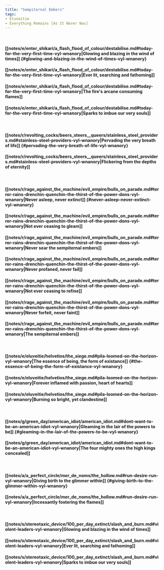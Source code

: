 ```yaml
---
title: "Sempiternal Embers"
tags:
- Eluveitie
- Everything Remains [As It Never Was]
---
```

&nbsp;
#### [[notes/e/enter_shikari/a_flash_flood_of_colour/destabilise.md#today-for-the-very-first-time-vyl-wnanory|Glowing and blazing in the wind of times]] {#glowing-and-blazing-in-the-wind-of-times-vyl-wnanory}
#### [[notes/e/enter_shikari/a_flash_flood_of_colour/destabilise.md#today-for-the-very-first-time-vyl-wnanory|Ever lit, searching and fathoming]]
#### [[notes/e/enter_shikari/a_flash_flood_of_colour/destabilise.md#today-for-the-very-first-time-vyl-wnanory|The fire's arcane consuming flames]]
#### [[notes/e/enter_shikari/a_flash_flood_of_colour/destabilise.md#today-for-the-very-first-time-vyl-wnanory|Sparks to imbue our very souls]]
&nbsp;
#### [[notes/r/revolting_cocks/beers_steers__queers/stainless_steel_providers.md#stainless-steel-providers-vyl-wnanory|Pervading the very breath of life]] {#pervading-the-very-breath-of-life-vyl-wnanory}
#### [[notes/r/revolting_cocks/beers_steers__queers/stainless_steel_providers.md#stainless-steel-providers-vyl-wnanory|Flickering from the depths of eternity]]
&nbsp;
#### [[notes/r/rage_against_the_machine/evil_empire/bulls_on_parade.md#terror-rains-drenchin-quenchin-the-thirst-of-the-power-dons-vyl-wnanory|Never asleep, never extinct]] {#never-asleep-never-extinct-vyl-wnanory}
#### [[notes/r/rage_against_the_machine/evil_empire/bulls_on_parade.md#terror-rains-drenchin-quenchin-the-thirst-of-the-power-dons-vyl-wnanory|Not ever ceasing to gleam]]
#### [[notes/r/rage_against_the_machine/evil_empire/bulls_on_parade.md#terror-rains-drenchin-quenchin-the-thirst-of-the-power-dons-vyl-wnanory|Never sear the sempiternal embers]]
#### [[notes/r/rage_against_the_machine/evil_empire/bulls_on_parade.md#terror-rains-drenchin-quenchin-the-thirst-of-the-power-dons-vyl-wnanory|Never profaned, never fail]]
#### [[notes/r/rage_against_the_machine/evil_empire/bulls_on_parade.md#terror-rains-drenchin-quenchin-the-thirst-of-the-power-dons-vyl-wnanory|Not ever ceasing to refine]]
#### [[notes/r/rage_against_the_machine/evil_empire/bulls_on_parade.md#terror-rains-drenchin-quenchin-the-thirst-of-the-power-dons-vyl-wnanory|Never forfeit, never faint]]
#### [[notes/r/rage_against_the_machine/evil_empire/bulls_on_parade.md#terror-rains-drenchin-quenchin-the-thirst-of-the-power-dons-vyl-wnanory|The sempiternal embers]]
&nbsp;
#### [[notes/e/eluveitie/helvetios/the_siege.md#pila-loomed-on-the-horizon-vyl-wnanory|The essence of being, the form of existance]] {#the-essence-of-being-the-form-of-existance-vyl-wnanory}
#### [[notes/e/eluveitie/helvetios/the_siege.md#pila-loomed-on-the-horizon-vyl-wnanory|Forever inflamed with passion, heart of hearts]]
#### [[notes/e/eluveitie/helvetios/the_siege.md#pila-loomed-on-the-horizon-vyl-wnanory|Burning so bright, yet clandestine]]
&nbsp;
#### [[notes/g/green_day/american_idiot/american_idiot.md#dont-want-to-be-an-american-idiot-vyl-wnanory|Gleaming in the lair of the powers to be]] {#gleaming-in-the-lair-of-the-powers-to-be-vyl-wnanory}
#### [[notes/g/green_day/american_idiot/american_idiot.md#dont-want-to-be-an-american-idiot-vyl-wnanory|The four mighty ones the high kings concealed]]
&nbsp;
#### [[notes/a/a_perfect_circle/mer_de_noms/the_hollow.md#run-desire-run-vyl-wnanory|Giving birth to the glimmer within]] {#giving-birth-to-the-glimmer-within-vyl-wnanory}
#### [[notes/a/a_perfect_circle/mer_de_noms/the_hollow.md#run-desire-run-vyl-wnanory|Incessantly fostering the flames]]
&nbsp;
#### [[notes/s/stereotaxic_device/100_per_day_extinct/slash_and_burn.md#violent-leaders-vyl-wnanory|Glowing and blazing in the wind of times]]
#### [[notes/s/stereotaxic_device/100_per_day_extinct/slash_and_burn.md#violent-leaders-vyl-wnanory|Ever lit, searching and fathoming]]
#### [[notes/s/stereotaxic_device/100_per_day_extinct/slash_and_burn.md#violent-leaders-vyl-wnanory|Sparks to imbue our very souls]]
